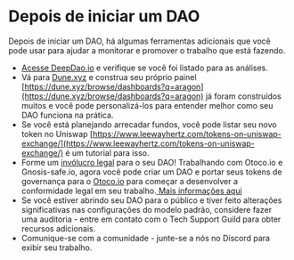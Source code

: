 # Depois de iniciar um DAO

Depois de iniciar um DAO, há algumas ferramentas adicionais que você pode usar para ajudar a monitorar e promover o trabalho que está fazendo.

* [Acesse DeepDao.io](https://deepdao.io/) e verifique se você foi listado para as análises.
* Vá para [Dune.xyz](https://dune.xyz/) e construa seu próprio painel [https://dune.xyz/browse/dashboards?q=aragon](https://dune.xyz/browse/dashboards?q=aragon) já foram construídos muitos e você pode personalizá-los para entender melhor como seu DAO funciona na prática.
* Se você está planejando arrecadar fundos, você pode listar seu novo token no Uniswap [https://www.leewayhertz.com/tokens-on-uniswap-exchange/](https://www.leewayhertz.com/tokens-on-uniswap-exchange/) é um tutorial para isso.
* Forme um [invólucro legal](https://a16z.com/2022/05/23/dao-legal-frameworks-entity-features-selection/) para o seu DAO! Trabalhando com Otoco.io e Gnosis-safe.io, agora você pode criar um DAO e portar seus tokens de governança para o [Otoco.io](https://otoco.io/) para começar a desenvolver a conformidade legal em seu trabalho.[ Mais informações aqui](adding-a-new-token-for-legal-integration.md)
* Se você estiver abrindo seu DAO para o público e tiver feito alterações significativas nas configurações do modelo padrão, considere fazer uma auditoria - entre em contato com o Tech Support Guild para obter recursos adicionais.
* Comunique-se com a comunidade - junte-se a nós no Discord para exibir seu trabalho.
